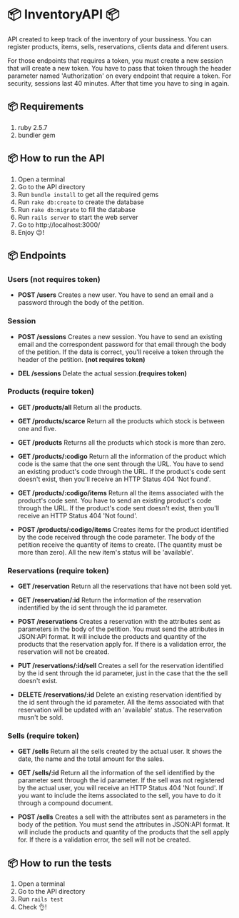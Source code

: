 # :package: InventoryAPI :package:
   API created to keep track of the inventory of your bussiness. You can register products, items, sells, reservations, clients data and diferent users. 

   For those endpoints that requires a token, you must create a new session that will create a new token. You have to pass that token through the header parameter named 'Authorization' on every endpoint that require a token. For security, sessions last 40 minutes. After that time you have to sing in again.
   
## :package: Requirements

1. ruby 2.5.7
2. bundler gem

## :package: How to run the API

1. Open a terminal
2. Go to the API directory
3. Run `bundle install` to get all the required gems
4. Run `rake db:create` to create the database
5. Run `rake db:migrate` to fill the database 
6. Run `rails server` to start the web server
7. Go to http://localhost:3000/
8. Enjoy :wink:!

## :package: Endpoints 
### Users (not requires token)
   - **POST /users** Creates a new user. You have to send an email and a password through the body of the petition.

### Session 
   - **POST /sessions** Creates a new session. You have to send an existing email and the correspondent password for            that email through the body of the petition. If the data is correct, you'll receive a token through the header of the        petition. **(not requires token)**

  - **DEL  /sessions** Delate the actual session.**(requires token)**

### Products (require token)
  - **GET  /products/all** Return all the products.
  
  - **GET  /products/scarce** Return all the products which stock is between one and five.
  
  - **GET  /products** Returns all the products which stock is more than zero.
  
  - **GET  /products/:codigo** Return all the information of the product which code is the same that the one sent through the   URL. You have to send an existing product's code through the URL. If the product's code sent doesn't exist, then you'll       receive an HTTP Status 404 'Not found'.
  
  - **GET  /products/:codigo/items** Return all the items associated with the product's code sent. You have to send an         existing product's code through the URL. If the product's code sent doesn't exist, then you'll receive an HTTP Status 404     'Not found'.
  
  - **POST /products/:codigo/items** Creates items for the product identified by the code received through the code             parameter. The body of the petition receive the quantity of items to create. (The quantity must be more than zero). All the   new item's status will be 'available'.
  
### Reservations (require token)
   - **GET  /reservation** Return all the reservations that have not been sold yet.
   
   - **GET  /reservation/:id** Return the information of the reservation indentified by the id sent through the id parameter.
   
   - **POST /reservations** Creates a reservation with the attributes sent as parameters in the body of the petition. You        must send the attributes in JSON:API format. It will include the products and quantity of the products that the              reservation apply for. If there is a validation error, the reservation will not be created.
   
   - **PUT /reservations/:id/sell** Creates a sell for the reservation identified by the id sent through the id parameter,      just in the case that the the sell doesn't exist.
   
   - **DELETE /reservations/:id** Delete an existing reservation identified by the id sent through the id parameter. All the    items associated with that reservation will be updated with an 'available' status. The reservation musn't be sold.

### Sells (require token)
   - **GET /sells** Return all the sells created by the actual user. It shows the date, the name and the total amount for the    sales.
   
   - **GET /sells/:id** Return all the information of the sell identified by the parameter sent through the id parameter. If      the sell was not registered by the actual user, you will receive an HTTP Status 404 'Not found'. If you want to include      the items associated to the sell, you have to do it through a compound document. 
   
   - **POST /sells** Creates a sell with the attributes sent as parameters in the body of the petition. You must send the          attributes in JSON:API format. It will include the products and quantity of the products that the sell apply for. If          there is a validation error, the sell will not be created.
   
   ## :package: How to run the tests

1. Open a terminal
2. Go to the API directory
3. Run `rails test`
4. Check :ok_hand:!
